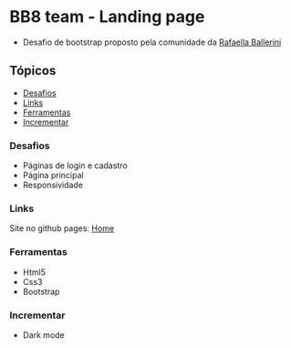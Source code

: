 # BB8 team - Landing page

- Desafio de bootstrap proposto pela comunidade da [Rafaella Ballerini](https://www.youtube.com/c/rafaellaballerini) 

## Tópicos

- [Desafios](#desafios)
- [Links](#links) 
- [Ferramentas](#ferramentas)
- [Incrementar](#incrementar) 



### Desafios

- Páginas de login e cadastro
- Página principal
- Responsividade

### Links

Site no github pages: [Home](https://vini54.github.io/BB8-team/html/index.html)



### Ferramentas

- Html5
- Css3
- Bootstrap



### Incrementar

- Dark mode


